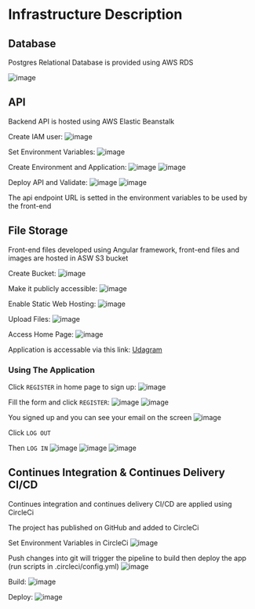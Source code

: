 # Infrastructure Description

## Database
Postgres Relational Database is provided using AWS RDS


![image](https://user-images.githubusercontent.com/59806790/211573381-b2b6c8d2-c66d-44f2-9050-6bbfc4e92122.png)

## API
Backend API is hosted using AWS Elastic Beanstalk

Create IAM user:
![image](https://user-images.githubusercontent.com/59806790/211690612-d781749e-ae2e-4130-a94b-6ffa409d2977.png)

Set Environment Variables:
![image](https://user-images.githubusercontent.com/59806790/211690793-3adaf71f-751a-4472-9b71-e609bd1d3bc1.png)

Create Environment and Application:
![image](https://user-images.githubusercontent.com/59806790/211600122-4e328c18-600f-4bb9-af94-bed95aba21fb.png)
![image](https://user-images.githubusercontent.com/59806790/211600453-0bd040b6-a0c0-49d1-9464-b52831d4745f.png)

Deploy API and Validate:
![image](https://user-images.githubusercontent.com/59806790/211648462-a9fa1039-6a9a-4f6c-9120-7ef363b596ea.png)
![image](https://user-images.githubusercontent.com/59806790/211636416-9904465b-ce42-4d02-a4bd-f29aaed5f726.png)

The api endpoint URL is setted in the environment variables to be used by the front-end

## File Storage
Front-end files developed using Angular framework, front-end files and images are hosted in ASW S3 bucket

Create Bucket:
![image](https://user-images.githubusercontent.com/59806790/211578291-6767cfcf-44e1-4ed8-a33b-c3eb865df38c.png)

Make it publicly accessible: 
![image](https://user-images.githubusercontent.com/59806790/211579023-2306bb1b-9682-4bed-bd69-63c0c65f8e48.png)

Enable Static Web Hosting:
![image](https://user-images.githubusercontent.com/59806790/211579441-016ec502-b51c-431a-92f9-48c0765af1ae.png)

Upload Files:
![image](https://user-images.githubusercontent.com/59806790/211596363-8377a2c7-bc70-42dd-b6c0-8d27a2ac2e6d.png)

Access Home Page:
![image](https://user-images.githubusercontent.com/59806790/211595821-95107fab-0d19-4e10-8762-f6f5806ef67e.png)

Application is accessable via this link: [Udagram](http://udagram-app-532763768151.s3-website-us-east-1.amazonaws.com)

### Using The Application

Click `REGISTER` in home page to sign up:
![image](https://user-images.githubusercontent.com/59806790/211641112-3bcf17ab-170a-40fa-b162-445134e5aabb.png)

Fill the form and click `REGISTER`:
![image](https://user-images.githubusercontent.com/59806790/211641139-dda09cad-7a22-4d9d-a2e5-d65e8d629703.png)
![image](https://user-images.githubusercontent.com/59806790/211641173-ba7bd26d-de60-4be7-a679-46dcf930ffde.png)

You signed up and you can see your email on the screen
![image](https://user-images.githubusercontent.com/59806790/211641203-47a464cd-4c91-4c8a-8dbd-a3fe90edc685.png)

Click `LOG OUT` 

Then `LOG IN`
![image](https://user-images.githubusercontent.com/59806790/211689095-95ae667a-05f3-4e88-9256-f1c966d83b7b.png)
![image](https://user-images.githubusercontent.com/59806790/211689113-ef2dbd9c-1ac2-4ff3-b77d-53ba8eb24a6b.png)
![image](https://user-images.githubusercontent.com/59806790/211689052-44dd6817-7ba8-4094-b18f-27a3821c02b2.png)


## Continues Integration & Continues Delivery CI/CD
Continues integration and continues delivery CI/CD are applied using CircleCi 

The project has published on GitHub and added to CircleCi

Set Environment Variables in CircleCi
![image](https://user-images.githubusercontent.com/59806790/211673813-d43a1fc1-cf07-4f97-8ec1-d3613b9107e6.png)

Push changes into git will trigger the pipeline to build then deploy the app (run scripts in .circleci/config.yml)
![image](https://user-images.githubusercontent.com/59806790/211674386-1b003de1-7d40-42b9-a0e4-e104ce4bfa2a.png)

Build:
![image](https://user-images.githubusercontent.com/59806790/211673534-a955ac96-f034-4d19-bb52-ffde3ca18259.png)

Deploy:
![image](https://user-images.githubusercontent.com/59806790/211673652-a03bb11f-c3b9-4983-a4d2-5120a1a36911.png)
